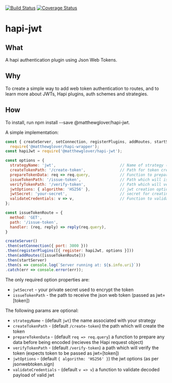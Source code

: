 [![Build Status](https://travis-ci.org/matthewglover/hapi-jwt.svg?branch=master)](https://travis-ci.org/matthewglover/hapi-jwt) [![Coverage Status](https://coveralls.io/repos/github/matthewglover/hapi-jwt/badge.svg?branch=master)](https://coveralls.io/github/matthewglover/hapi-jwt?branch=master)

# hapi-jwt

## What
A hapi authentication plugin using Json Web Tokens.

## Why
To create a simple way to add web token authentication to routes, and to learn more about JWTs, Hapi plugins, auth schemes and strategies.

## How
To install, run npm install --save @matthewglover/hapi-jwt.

A simple implementation:

```javascript
const { createServer, setConnection, registerPlugins, addRoutes, startServer } =
  require('@matthewglover/hapi-wrapper');
const hapiJwt = require('@matthewglover/hapi-jwt');

const options = {
  strategyName: 'jwt',                            // Name of strategy (defaults to jwt)
  createTokenPath: '/create-token',               // Path for token creation
  prepareTokenData: req => req.query,             // Function to prepare token payload data
  issueTokenPath: '/issue-token',                 // Path which will issue token (as /issue-token.html?jwt=[token])
  verifyTokenPath: '/verify-token',               // Path which will verify token (as /verify-token?jwt=[token])
  jwtOptions: { algorithm: 'HS256' },             // jwt creation options (as per jsonwebtoken.sign)
  jwtSecret: 'your-secret',                       // secret for creating token
  validateCredentials: v => v,                    // Function to validateCredentials decoded from payload
};

const issueTokenRoute = {
  method: 'GET',
  path: '/issue-token',
  handler: (req, reply) => reply(req.query),
}

createServer()
.then(setConnection({ port: 3000 }))
.then(registerPlugins([{ register: hapiJwt, options }]))
.then(addRoutes([issueTokenRoute]))
.then(startServer)
.then(s => console.log(`Server running at: ${s.info.uri}`))
.catch(err => console.error(err));

```

The only required option properties are:

- `jwtSecret` - your private secret used to encrypt the token
- `issueTokenPath` - the path to receive the json web token (passed as jwt=[token])

The following params are optional:

- `strategyName` - (default `jwt`) the name associated with your strategy
- `createTokenPath` - (default `/create-token`) the path which will create the token
- `prepareTokenData` - (default `req => req.query`) a function to prepare any data before being encoded (recieves the Hapi request object)
- `verifyTokenPath` - (default `/verify-token`) a path which will verify the token (expects token to be passed as jwt=[token])
- `jwtOptions` - (default `{ algorithm: 'HS256' }`) the jwt options (as per jsonwebtoken.sign)
- `validateCredentials` - (default `v => v`) a function to validate decoded payload of valid jwt
